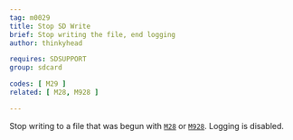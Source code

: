 ```yaml
---
tag: m0029
title: Stop SD Write
brief: Stop writing the file, end logging
author: thinkyhead

requires: SDSUPPORT
group: sdcard

codes: [ M29 ]
related: [ M28, M928 ]

---
```


Stop writing to a file that was begun with [`M28`](/docs/gcode/M028.html) or [`M928`](/docs/gcode/M928.html). Logging is disabled.
